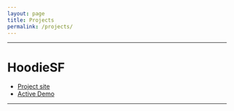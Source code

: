 ```yaml
---
layout: page
title: Projects
permalink: /projects/
---
```


---
# HoodieSF

* [Project site](https://www.github.com/crupley/hoodie)
* [Active Demo](https://crupley.github.io/hoodie)

---
